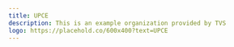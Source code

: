 ```yaml
---
title: UPCE
description: This is an example organization provided by TVS 
logo: https://placehold.co/600x400?text=UPCE
---
```

